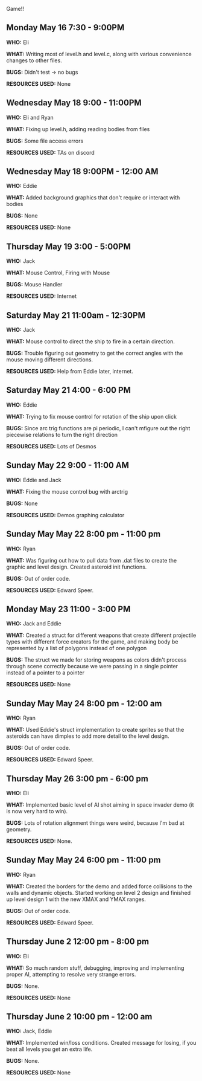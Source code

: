 Game!!

## Monday May 16 7:30 - 9:00PM
**WHO:** Eli

**WHAT:** Writing most of level.h and level.c, along with various convenience changes to other files.

**BUGS:** Didn't test -> no bugs

**RESOURCES USED:** None

## Wednesday May 18 9:00 - 11:00PM
**WHO:** Eli and Ryan

**WHAT:** Fixing up level.h, adding reading bodies from files

**BUGS:** Some file access errors

**RESOURCES USED:** TAs on discord

## Wednesday May 18 9:00PM - 12:00 AM
**WHO:** Eddie

**WHAT:** Added background graphics that don't require or interact with bodies

**BUGS:** None

**RESOURCES USED:** None

## Thursday May 19 3:00 - 5:00PM
**WHO:** Jack

**WHAT:** Mouse Control, Firing with Mouse

**BUGS:** Mouse Handler

**RESOURCES USED:** Internet

## Saturday May 21 11:00am - 12:30PM
**WHO:** Jack

**WHAT:** Mouse control to direct the ship to fire in a certain direction.

**BUGS:** Trouble figuring out geometry to get the correct angles with the mouse moving different directions.

**RESOURCES USED:** Help from Eddie later, internet.

## Saturday May 21 4:00 - 6:00 PM
**WHO:** Eddie

**WHAT:** Trying to fix mouse control for rotation of the ship upon click

**BUGS:** Since arc trig functions are pi periodic, I can't mfigure out the right piecewise relations to turn the right direction

**RESOURCES USED:** Lots of Desmos

## Sunday May 22 9:00 - 11:00 AM

**WHO:** Eddie and Jack

**WHAT:** Fixing the mouse control bug with arctrig

**BUGS:** None

**RESOURCES USED:** Demos graphing calculator

## Sunday May May 22 8:00 pm - 11:00 pm
**WHO:** Ryan

**WHAT:** Was figuring out how to pull data from .dat files to create the graphic and level design. Created asteroid init functions. 

**BUGS:** Out of order code. 

**RESOURCES USED:** Edward Speer. 

## Monday May 23 11:00 - 3:00 PM

**WHO:** Jack and Eddie

**WHAT:** Created a struct for different weapons that create different projectile types with different force creators for the game, and making body be represented by a list of polygons instead of one polygon

**BUGS:** The struct we made for storing weapons as colors didn't process through scene correctly because we were passing in a single pointer instead of a pointer to a pointer

**RESOURCES USED:** None

## Sunday May May 24 8:00 pm - 12:00 am
**WHO:** Ryan

**WHAT:** Used Eddie's struct implementation to create sprites so that the asteroids can have dimples to add more detail to the level design. 

**BUGS:** Out of order code. 

**RESOURCES USED:** Edward Speer.

## Thursday May 26 3:00 pm - 6:00 pm
**WHO:** Eli

**WHAT:** Implemented basic level of AI shot aiming in space invader demo (it is now very hard to win). 

**BUGS:** Lots of rotation alignment things were weird, because I'm bad at geometry.

**RESOURCES USED:** None.

## Sunday May May 24 6:00 pm - 11:00 pm
**WHO:** Ryan

**WHAT:** Created the borders for the demo and added force collisions to the walls and dynamic objects. Started working on level 2 design and finished up level design 1 with the new XMAX and YMAX ranges. 

**BUGS:** Out of order code. 

**RESOURCES USED:** Edward Speer.

## Thursday June 2 12:00 pm - 8:00 pm 
**WHO:** Eli

**WHAT:** So much random stuff, debugging, improving and implementing proper AI, attempting to resolve very strange errors. 

**BUGS:** None. 

**RESOURCES USED:** None

## Thursday June 2 10:00 pm - 12:00 am
**WHO:** Jack, Eddie

**WHAT:** Implemented win/loss conditions. Created message for losing, if you beat all levels you get an extra life. 

**BUGS:** None. 

**RESOURCES USED:** None
